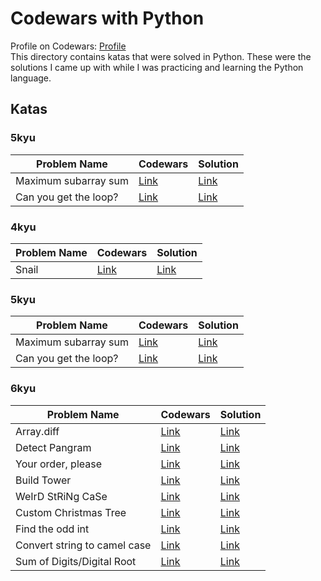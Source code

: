 # Codewars with Python
Profile on Codewars: [Profile](https://www.codewars.com/users/iantato)\
This directory contains katas that were solved in Python. These were the solutions I came up with while I was practicing and learning the Python language.

## Katas
### 5kyu
| Problem Name          | Codewars                                                     | Solution |
| --------------------- | ------------------------------------------------------------ | -------- |
| Maximum subarray sum | [Link](https://www.codewars.com/kata/54521e9ec8e60bc4de000d6c) | [Link](https://github.com/iantato/Codewars/blob/main/Python-Codewars/src/_5kyu/max_sequence.py) |
| Can you get the loop? | [Link](https://www.codewars.com/kata/52a89c2ea8ddc5547a000863/python) | [Link](https://github.com/iantato/Codewars/blob/main/Python-Codewars/src/_5kyu/max_sequence.py) |


### 4kyu
| Problem Name          | Codewars                                                     | Solution |
| --------------------- | ------------------------------------------------------------ | -------- |
| Snail | [Link](https://www.codewars.com/kata/521c2db8ddc89b9b7a0000c1/python) | [Link](https://github.com/iantato/Codewars/blob/main/Python-Codewars/src/_4kyu/snail.py) |

### 5kyu
| Problem Name          | Codewars                                                     | Solution |
| --------------------- | ------------------------------------------------------------ | -------- |
| Maximum subarray sum | [Link](https://www.codewars.com/kata/54521e9ec8e60bc4de000d6c) | [Link](https://github.com/iantato/Codewars/blob/main/Python-Codewars/src/_5kyu/max_sequence.py) |
| Can you get the loop? | [Link](https://www.codewars.com/kata/52a89c2ea8ddc5547a000863/python) | [Link](https://github.com/iantato/Codewars/blob/main/Python-Codewars/src/_5kyu/max_sequence.py) |

### 6kyu
| Problem Name          | Codewars                                                     | Solution |
| --------------------- | ------------------------------------------------------------ | -------- |
| Array.diff | [Link](https://www.codewars.com/kata/523f5d21c841566fde000009) | [Link](https://github.com/iantato/Codewars/blob/main/Python-Codewars/src/_6kyu/array_diff.py) |
| Detect Pangram | [Link](https://www.codewars.com/kata/545cedaa9943f7fe7b000048) | [Link](https://github.com/iantato/Codewars/blob/main/Python-Codewars/src/_6kyu/is_pangram.py) |
| Your order, please | [Link](https://www.codewars.com/kata/55c45be3b2079eccff00010f) | [Link](https://github.com/iantato/Codewars/blob/main/Python-Codewars/src/_6kyu/order.py) |
| Build Tower | [Link](https://www.codewars.com/kata/576757b1df89ecf5bd00073b) | [Link](https://github.com/iantato/Codewars/blob/main/Python-Codewars/src/_6kyu/tower_builder.py) |
| WeIrD StRiNg CaSe | [Link](https://www.codewars.com/kata/52b757663a95b11b3d00062d) | [Link](https://github.com/iantato/Codewars/blob/main/Python-Codewars/src/_6kyu/to_weird_case.py) |
| Custom Christmas Tree | [Link](https://www.codewars.com/kata/5a405ba4e1ce0e1d7800012e) | [Link](https://github.com/iantato/Codewars/blob/main/Python-Codewars/src/_6kyu/custom_christmas_tree.py) |
| Find the odd int | [Link](https://www.codewars.com/kata/54da5a58ea159efa38000836) | [Link](https://github.com/iantato/Codewars/blob/main/Python-Codewars/src/_6kyu/find_it.py) |
| Convert string to camel case | [Link](https://www.codewars.com/kata/517abf86da9663f1d2000003) | [Link](https://github.com/iantato/Codewars/blob/main/Python-Codewars/src/_6kyu/to_camel_case.py) |
| Sum of Digits/Digital Root | [Link](https://www.codewars.com/kata/541c8630095125aba6000c00) | [Link](https://github.com/iantato/Codewars/blob/main/Python-Codewars/src/_6kyu/digital_root.py) |
